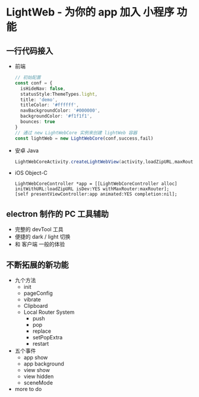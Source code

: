 # LightWeb - 为你的 app 加入 小程序 功能

## 一行代码接入
* 前端
  ```typeScript
  // 初始配置
  const conf = {
    isHideNav: false,
    statusStyle:ThemeTypes.light,
    title: 'demo',
    titleColor: '#ffffff',
    navBackgroundColor: '#000000',
    backgroundColor: '#f1f1f1',
    bounces: true
  }
  // 通过 new LightWebCore 实例来创建 lightWeb 容器
  const lightWeb = new LightWebCore(conf,success,fail)
  ```
* 安卓 Java
  ```java
  LightWebCoreActivity.createLightWebView(activity,loadZipURL,maxRouter,true);
  ```
* iOS Object-C
  ```Object-C
  LightWebCoreController *app = [[LightWebCoreController alloc] initWithURL:loadZipURL isDev:YES withMaxRouter:maxRouter];
  [self presentViewController:app animated:YES completion:nil];
  ```
## electron 制作的 PC 工具辅助
  * 完整的 devTool 工具
  * 便捷的 dark / light 切换
  * 和 客户端 一般的体验

## 不断拓展的新功能
  * 九个方法
    * init
    * pageConfig
    * vibrate
    * Clipboard
    * Local Router System
      * push
      * pop
      * replace
      * setPopExtra
      * restart
  * 五个事件
    * app show
    * app background
    * view show
    * view hidden
    * sceneMode
  * more to do
  